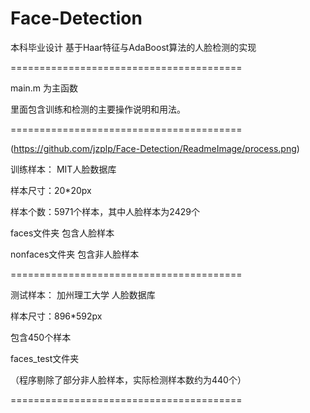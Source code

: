 # Face-Detection
本科毕业设计 基于Haar特征与AdaBoost算法的人脸检测的实现

========================================

main.m 为主函数

里面包含训练和检测的主要操作说明和用法。

========================================

(https://github.com/jzplp/Face-Detection/ReadmeImage/process.png)


训练样本：
MIT人脸数据库

样本尺寸：20*20px

样本个数：5971个样本，其中人脸样本为2429个

faces文件夹 包含人脸样本

nonfaces文件夹 包含非人脸样本

========================================

测试样本：
加州理工大学 人脸数据库

样本尺寸：896*592px

包含450个样本

faces_test文件夹

（程序剔除了部分非人脸样本，实际检测样本数约为440个）

========================================

